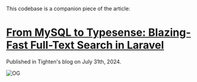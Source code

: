 This codebase is a companion piece of the article:

# [From MySQL to Typesense: Blazing-Fast Full-Text Search in Laravel](https://tighten.com/insights/how-to-automatically-generate-dynamic-opengraph-images-for-all-your-site-pages/)

Published in Tighten's blog on July 31th, 2024.

![OG](https://tighten.com/assets/images/insights/from-mysql-to-typesense-blazing-fast-full-text-search-in-laravel-feature.jpg)
